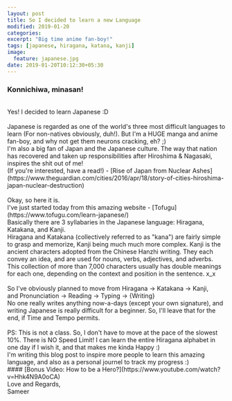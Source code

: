 ```yaml
---
layout: post
title: So I decided to learn a new Language
modified: 2019-01-20
categories: 
excerpt: "Big time anime fan-boy!"
tags: [japanese, hiragana, katana, kanji]
image:
  feature: japanese.jpg
date: 2019-01-20T10:12:30+05:30
---
```


### Konnichiwa, minasan!
<br>
Yes! I decided to learn Japanese :D
<br><br>
Japanese is regarded as one of the world's three most difficult languages to learn (For non-natives obviously, duh!). But I'm a HUGE manga and anime fan-boy, and why not get them neurons cracking, eh? ;)
<br>
I'm also a big fan of Japan and the Japanese culture. The way that nation has recovered and taken up responsibilities after Hiroshima & Nagasaki, inspires the shit out of me!
<br>
(If you're interested, have a read!) - [Rise of Japan from Nuclear Ashes](https://www.theguardian.com/cities/2016/apr/18/story-of-cities-hiroshima-japan-nuclear-destruction)
<br><br>
Okay, so here it is.
<br>
I've just started today from this amazing website - [Tofugu](https://www.tofugu.com/learn-japanese/)
<br>
Basically there are 3 syllabaries in the Japanese language: Hiragana, Katakana, and Kanji.
<br>
Hiragana and Katakana (collectively referred to as "kana") are fairly simple to grasp and memorize, Kanji being much much more complex. Kanji is the ancient characters adopted from the Chinese Hanzhi writing. They each convey an idea, and are used for nouns, verbs, adjectives, and adverbs. This collection of more than 7,000 characters usually has double meanings for each one, depending on the context and position in the sentence. x_x
<br><br>
So I've obviously planned to move from Hiragana -> Katakana -> Kanji,
<br>
and Pronunciation -> Reading -> Typing -> {Writing}
<br>
No one really writes anything now-a-days (except your own signature), and writing Japanese is really difficult for a beginner. So, I'll leave that for the end, if Time and Tempo permits.
<br><br>
PS: This is not a class. So, I don't have to move at the pace of the slowest 10%. There is NO Speed Limit!
I can learn the entire Hiragana alphabet in one day if I wish it, and that makes me kinda Happy :)
<br>
I'm writing this blog post to inspire more people to learn this amazing language, and also as a personal journel to track my progress :)
<br>
#### [Bonus Video: How to be a Hero?](https://www.youtube.com/watch?v=Hhk4N9A0oCA)

<br>
Love and Regards,<br>
Sameer